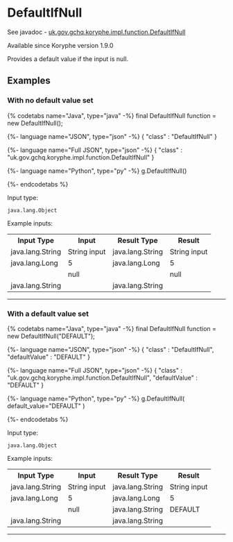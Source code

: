 # DefaultIfNull
See javadoc - [uk.gov.gchq.koryphe.impl.function.DefaultIfNull](ref://../../javadoc/koryphe/uk/gov/gchq/koryphe/impl/function/DefaultIfNull.html)

Available since Koryphe version 1.9.0

Provides a default value if the input is null.

## Examples

### With no default value set


{% codetabs name="Java", type="java" -%}
final DefaultIfNull function = new DefaultIfNull();

{%- language name="JSON", type="json" -%}
{
  "class" : "DefaultIfNull"
}

{%- language name="Full JSON", type="json" -%}
{
  "class" : "uk.gov.gchq.koryphe.impl.function.DefaultIfNull"
}

{%- language name="Python", type="py" -%}
g.DefaultIfNull()

{%- endcodetabs %}

Input type:

```
java.lang.Object
```

Example inputs:
<table style="display: block;">
<tr><th>Input Type</th><th>Input</th><th>Result Type</th><th>Result</th></tr>
<tr><td>java.lang.String</td><td>String input</td><td>java.lang.String</td><td>String input</td></tr>
<tr><td>java.lang.Long</td><td>5</td><td>java.lang.Long</td><td>5</td></tr>
<tr><td></td><td>null</td><td></td><td>null</td></tr>
<tr><td>java.lang.String</td><td></td><td>java.lang.String</td><td></td></tr>
</table>

-----------------------------------------------

### With a default value set


{% codetabs name="Java", type="java" -%}
final DefaultIfNull function = new DefaultIfNull("DEFAULT");

{%- language name="JSON", type="json" -%}
{
  "class" : "DefaultIfNull",
  "defaultValue" : "DEFAULT"
}

{%- language name="Full JSON", type="json" -%}
{
  "class" : "uk.gov.gchq.koryphe.impl.function.DefaultIfNull",
  "defaultValue" : "DEFAULT"
}

{%- language name="Python", type="py" -%}
g.DefaultIfNull( 
  default_value="DEFAULT" 
)

{%- endcodetabs %}

Input type:

```
java.lang.Object
```

Example inputs:
<table style="display: block;">
<tr><th>Input Type</th><th>Input</th><th>Result Type</th><th>Result</th></tr>
<tr><td>java.lang.String</td><td>String input</td><td>java.lang.String</td><td>String input</td></tr>
<tr><td>java.lang.Long</td><td>5</td><td>java.lang.Long</td><td>5</td></tr>
<tr><td></td><td>null</td><td>java.lang.String</td><td>DEFAULT</td></tr>
<tr><td>java.lang.String</td><td></td><td>java.lang.String</td><td></td></tr>
</table>

-----------------------------------------------

